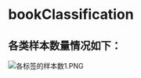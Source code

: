 # bookClassification
## 各类样本数量情况如下：
![各标签的样本数1.PNG](https://i.loli.net/2021/11/28/ZeCBxSybNP8vcOA.png)
